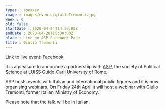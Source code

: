 ```yaml
---
types : speaker
image : images/events/giulioTremonti.jpg
week : 0
old: false
startDate : 2020-04-24T14:30:00Z
endDate : 2020-04-20T15:30:00Z
place : Live on ASP Facebook Page
title : Giulio Tremonti
---
```


Link to live event: [Facebook](https://www.facebook.com/aspluissroma)

It is a pleasure to announce a partnership with
[ASP](https://www.facebook.com/aspluissroma), the society of Political Science
at LUISS Guido Carli University of Rome.

ASP hosts events with Italian and international public figures and it is now
organising webinars. On Friday 24th April it will host a webinar with Giulio
Tremonti, former Italian Ministry of Economy.

Please note that the talk will be in Italian.
